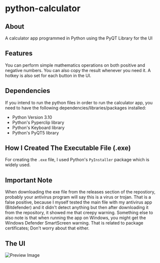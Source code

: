 # python-calculator

## About
 A calculator app programmed in Python using the PyQT Library for the UI
 
## Features
 You can perform simple mathematics operations on both positive and negative numbers. You can also copy the result whenever you need it. A hotkey is also set for each button in the UI.
 
## Dependencies
 If you intend to run the python files in order to run the calculator app, you need to have the following dependencies/libraries/packages installed:
  - Python Version 3.10
  - Python's Pyperclip library
  - Python's Keyboard library
  - Python's PyQT5 library

## How I Created The Executable File (.exe)
 For creating the `.exe` file, I used Python's `PyInstaller` package which is widely used.

## Important Note
 When downloading the exe file from the releases section of the repostiory, probably your antivirus program will say this is a virus or trojan. That is a false positive, because I myself tested the main file with my antivirus app (Bitdefender) and it didn't detect anything but then after downloading it from the repository, it showed me that creepy warning. Something else to also note is that when running the app on Windows, you might get the Windows Defender SmartScreen warning. That is related to package certificates; Don't worry about that either.

## The UI
![Preview Image](https://raw.githubusercontent.com/matin-biabanpour/python-calculator/main/images/preview.png?raw=true)
